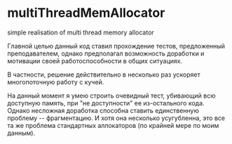 # multiThreadMemAllocator
simple realisation of multi thread memory allocator

Главной целью данный код ставил прохождение тестов, предложенный преподавателем, однако предполагал возможность доработки и мотивации своей работоспособности в общих ситуациях.

В частности, решение действительно в несколько раз ускоряет многопоточную работу с кучей.

На данный момент я умею строить очевидный тест, убивающий всю доступную память, при "не доступности" ее из-остального кода. Однако несложная доработка способна ставить единственную проблему -- фрагментацию. И хотя она несколько усугубленна, это все та же проблема стандартных аллокаторов (по крайней мере по моим данным).
